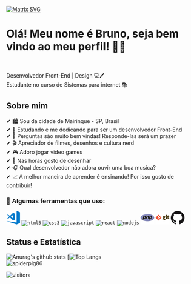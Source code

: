 [![Matrix SVG](https://raw.githubusercontent.com/rodrigograca31/rodrigograca31/master/matrix.svg)](https://www.youtube.com/watch?v=SDkAGkd4NLc) 
# Olá! Meu nome é Bruno, seja bem vindo ao meu perfil! 🖖🏼

<br />

Desenvolvedor Front-End | Design 💻🖊
<br />
Estudante no curso de Sistemas para internet 📚

## Sobre mim

✔ 🏙 Sou da cidade de Mairinque - SP, Brasil <br />
✔ 🌱 Estudando e me dedicando para ser um desenvolvedor Front-End <br />
✔ 💬 Perguntas são muito bem vindas! Responde-las será um prazer <br />
✔ 🎬 Apreciador de filmes, desenhos e cultura nerd <br />
✔ 🎮 Adoro jogar video games <br />
✔ 🎨 Nas horas gosto de desenhar <br />
✔ 🎧 Qual desenvolvedor não adora ouvir uma boa musica? <br />
✔ 📈 A melhor maneira de aprender é ensinando! Por isso gosto de contribuir! <br />

### 🚀 Algumas ferramentas que uso:

<code><img height="36" src="https://raw.githubusercontent.com/github/explore/80688e429a7d4ef2fca1e82350fe8e3517d3494d/topics/visual-studio-code/visual-studio-code.png"></code>
<code><img src="https://devicons.github.io/devicon/devicon.git/icons/html5/html5-original.svg" alt="html5" width="36" height="36"/></code>
<code><img src="https://devicons.github.io/devicon/devicon.git/icons/css3/css3-original.svg" alt="css3" width="36" height="36"/></code>
<code><img src="https://devicons.github.io/devicon/devicon.git/icons/javascript/javascript-original.svg" alt="javascript" width="36" height="36"/></code>
<code><img src="https://devicons.github.io/devicon/devicon.git/icons/react/react-original.svg" alt="react" width="36" height="36"/></code>
<code><img src="https://devicons.github.io/devicon/devicon.git/icons/nodejs/nodejs-original.svg" alt="nodejs" width="36" height="36"/></code>
<code><img height="36" src="https://raw.githubusercontent.com/github/explore/80688e429a7d4ef2fca1e82350fe8e3517d3494d/topics/php/php.png"></code>
<code><img height="36" src="https://raw.githubusercontent.com/github/explore/80688e429a7d4ef2fca1e82350fe8e3517d3494d/topics/git/git.png"></code>
<code><img height="36" src="https://raw.githubusercontent.com/github/explore/78df643247d429f6cc873026c0622819ad797942/topics/github/github.png"></code>

## Status e Estatística


![Anurag's github stats](https://github-readme-stats.vercel.app/api?username=gmbrunoo&show_icons=true&theme=tokyonight)
[![Top Langs](https://github-readme-stats.vercel.app/api/top-langs/?username=gmbrunoo&layout=compact&theme=tokyonight)
<br />
<img src="https://github-readme-stats.vercel.app/api?username=gmbrunoo&show_icons=true&count_private=true&theme=tokyonight" alt="spiderpig86" />
<p><img src="https://visitor-badge.glitch.me/badge?page_id=gmbrunoo.gmbrunoo" alt="visitors"></p>

